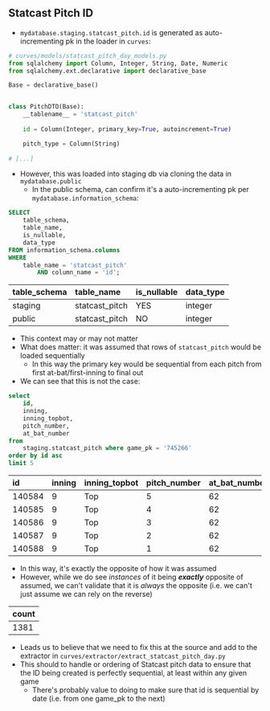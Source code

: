 ## Statcast Pitch ID

- `mydatabase.staging.statcast_pitch.id` is generated as auto-incrementing pk in the loader in `curves`:

```python
# curves/models/statcast_pitch_day_models.py
from sqlalchemy import Column, Integer, String, Date, Numeric
from sqlalchemy.ext.declarative import declarative_base

Base = declarative_base()


class PitchDTO(Base):
    __tablename__ = 'statcast_pitch'
    
    id = Column(Integer, primary_key=True, autoincrement=True)

    pitch_type = Column(String)
    
# [...]
```

- However, this was loaded into staging db via cloning the data in `mydatabase.public`
  - In the public schema, can confirm it's a auto-incrementing pk per `mydatabase.information_schema`:
  
```sql
SELECT 
    table_schema, 
    table_name, 
    is_nullable, 
    data_type
FROM information_schema.columns
WHERE
    table_name = 'statcast_pitch'
        AND column_name = 'id';
```

| table\_schema | table\_name | is\_nullable | data\_type |
| :--- | :--- | :--- | :--- |
| staging | statcast\_pitch | YES | integer |
| public | statcast\_pitch | NO | integer |

- This context may or may not matter
- What does matter: it was assumed that rows of `statcast_pitch` would be loaded sequentially
  - In this way the primary key would be sequential from each pitch from first at-bat/first-inning to final out
- We can see that this is not the case:

```sql
select
    id,
    inning,
    inning_topbot,
    pitch_number,
    at_bat_number
from
    staging.statcast_pitch where game_pk = '745266'
order by id asc
limit 5
```

| id | inning | inning\_topbot | pitch\_number | at\_bat\_number |
| :--- | :--- | :--- | :--- | :--- |
| 140584 | 9 | Top | 5 | 62 |
| 140585 | 9 | Top | 4 | 62 |
| 140586 | 9 | Top | 3 | 62 |
| 140587 | 9 | Top | 2 | 62 |
| 140588 | 9 | Top | 1 | 62 |

- In this way, it's exactly the opposite of how it was assumed
- However, while we do see *instances* of it being ***exactly*** opposite of assumed, we can't validate that it is *always* the opposite (i.e. we can't just assume we can rely on the reverse)

<script src="https://gist.github.com/eclaflin/3521e24bd529550ec70d52d6696049bf.js"></script>

| count |
| :--- |
| 1381 |

- Leads us to believe that we need to fix this at the source and add to the extractor in `curves/extractor/extract_statcast_pitch_day.py` 
- This should to handle or ordering of Statcast pitch data to ensure that the ID being created is perfectly sequential, at least within any given game
  - There's probably value to doing to make sure that id is sequential by date (i.e. from one game_pk to the next)

